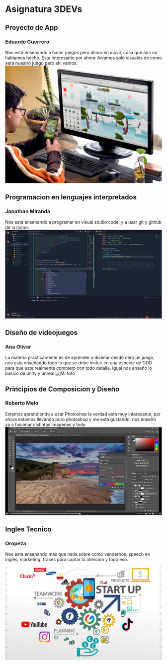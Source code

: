 # Asignatura 3DEVs
## Proyecto de App
### Eduardo Guerrero
Nos esta enseñando a hacer juegos pero ahora en movil, cosa que aun no habiamos hecho. Esta interesante por ahora llevamos solo visuales de como sera nuestro juego pero ahi vamos.
![Mi foto](../assets/app.jpg)

## Programacion en lenguajes interpretados
### Jonathan Miranda
Nos esta ensenando a programar en visual studio code, y a usar git y github de la mano. 
![Mi foto](../assets/visual.png)

## Diseño de videojuegos
### Ana Olivar
La materia practicamente es de aprender a diseñar desde cero un juego, nos esta enseñando todo lo que se debe incluir en una especie de GDD para que este realmente completo con todo detalle, igual nos enseño lo basico de unity y unreal
![Mi foto](../assets/diseño.jpg)

## Principios de Composicion y Diseño 
### Roberto Melo
Estamos aprendiendo a usar Photoshop la verdad esta muy interesante, por ahora estamos llevando puro photoshop y me esta gustando, nos enseño ya a fusionar distintas imagenes y todo
![Mi foto](../assets/photoshop.png)

## Ingles Tecnico
### Oropeza
Nos esta ensenando mas que nada sobre como vendernos, speech en ingles, marketing, frases para captar la atencion y todo eso.
![Mi foto](../assets/marketing.jpg)
